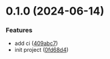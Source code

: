 # 0.1.0 (2024-06-14)


### Features

* add ci ([409abc7](https://github.com/tardis-ksh/corgi/commit/409abc7c9aace3fbe617c657b661d2c7bb10181c))
* init project ([0fd68d4](https://github.com/tardis-ksh/corgi/commit/0fd68d442484a4a09979a8d8c8bc6ae657da2512))



